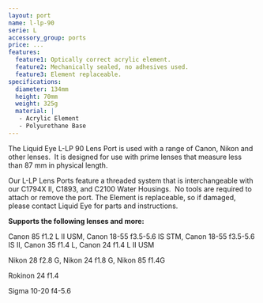 ```yaml
---
layout: port
name: l-lp-90
serie: L
accessory_group: ports
price: ...
features:
  feature1: Optically correct acrylic element.
  feature2: Mechanically sealed, no adhesives used.
  feature3: Element replaceable.
specifications:
  diameter: 134mm
  height: 70mm
  weight: 325g
  material: |
   - Acrylic Element
   - Polyurethane Base
---
```

The Liquid Eye L-LP 90 Lens Port is used with a range of Canon, Nikon and other lenses.  It is designed for use with prime lenses that measure less than 87 mm in physical length.

Our L-LP Lens Ports feature a threaded system that is interchangeable with our C1794X II, C1893, and C2100 Water Housings.  No tools are required to attach or remove the port. The Element is replaceable, so if damaged, please contact Liquid Eye for parts and instructions.

**Supports the following lenses and more:**

Canon	85 f1.2 L II USM, Canon	18-55 f3.5-5.6 IS STM, Canon 18-55 f3.5-5.6 IS II, Canon 35 f1.4 L, Canon	24 f1.4 L II USM

Nikon	28 f2.8 G, Nikon	24 f1.8 G, Nikon 85 f1.4G

Rokinon  24  f1.4

Sigma 10-20 f4-5.6
